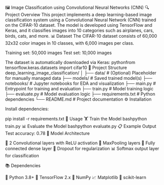 🖼️ Image Classification using Convolutional Neural Networks (CNN)
🔍 Project Overview
This project implements a deep learning-based image classification system using a Convolutional Neural Network (CNN) trained on the CIFAR-10 dataset. The model is developed using TensorFlow and Keras, and it classifies images into 10 categories such as airplanes, cars, birds, cats, and more.
📊 Dataset
The CIFAR-10 dataset consists of 60,000 32x32 color images in 10 classes, with 6,000 images per class.

Training set: 50,000 images
Test set: 10,000 images

The dataset is automatically downloaded via Keras:
pythonfrom tensorflow.keras.datasets import cifar10
📁 Project Structure
deep_learning_image_classification/
│
├── data/                # (Optional) Placeholder for manually managed data
├── models/              # Saved trained model(s)
├── notebooks/           # Jupyter notebooks for EDA and visualization
├── main.py              # Entrypoint for training and evaluation
├── train.py             # Model training logic
├── evaluate.py          # Model evaluation logic
├── requirements.txt     # Python dependencies
└── README.md            # Project documentation
⚙️ Installation

Install dependencies:

pip install -r requirements.txt
🚀 Usage
🏋️ Train the Model
bashpython train.py
📊 Evaluate the Model
bashpython evaluate.py
📋 Example Output
Test accuracy: 0.78
🧠 Model Architecture

🔄 2 Convolutional layers with ReLU activation
🔽 MaxPooling layers
🔌 Fully connected dense layer
🎯 Dropout for regularization
📊 Softmax output layer for classification

📚 Dependencies

🐍 Python 3.8+
🧠 TensorFlow 2.x
🔢 NumPy
📈 Matplotlib
🧪 scikit-learn

